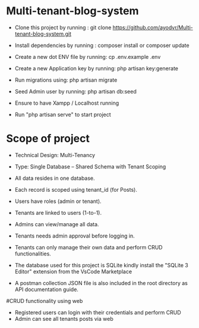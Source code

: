 # Multi-tenant-blog-system

-   Clone this project by running : git clone https://github.com/ayodvr/Multi-tenant-blog-system.git

-   Install dependencies by running : composer install or composer update

-   Create a new dot ENV file by running: cp .env.example .env

-   Create a new Application key by running: php artisan key:generate

-   Run migrations using: php artisan migrate

-   Seed Admin user by running: php artisan db:seed

-   Ensure to have Xampp / Localhost running

-   Run "php artisan serve" to start project

# Scope of project

-   Technical Design: Multi-Tenancy

-   Type: Single Database – Shared Schema with Tenant Scoping

-   All data resides in one database.

-   Each record is scoped using tenant_id (for Posts).

-   Users have roles (admin or tenant).

-   Tenants are linked to users (1-to-1).

-   Admins can view/manage all data.

-   Tenants needs admin approval before logging in.

-   Tenants can only manage their own data and perform CRUD functionalities.

-   The database used for this project is SQLite kindly install the "SQLite 3 Editor" extension from the VsCode Marketplace

-   A postman collection JSON file is also included in the root directory as API documentation guide.

#CRUD functionality using web

-   Registered users can login with their credentials and perform CRUD
-   Admin can see all tenants posts via web
